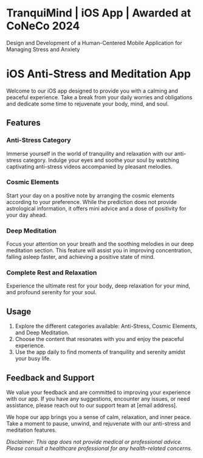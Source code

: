 # TranquiMind | iOS App | Awarded at CoNeCo 2024
Design and Development of a Human-Centered Mobile Application for Managing Stress and Anxiety

# iOS Anti-Stress and Meditation App

Welcome to our iOS app designed to provide you with a calming and peaceful experience. Take a break from your daily worries and obligations and dedicate some time to rejuvenate your body, mind, and soul.

## Features

### Anti-Stress Category
Immerse yourself in the world of tranquility and relaxation with our anti-stress category. Indulge your eyes and soothe your soul by watching captivating anti-stress videos accompanied by pleasant melodies.

### Cosmic Elements
Start your day on a positive note by arranging the cosmic elements according to your preference. While the prediction does not provide astrological information, it offers mini advice and a dose of positivity for your day ahead.

### Deep Meditation
Focus your attention on your breath and the soothing melodies in our deep meditation section. This feature will assist you in improving concentration, falling asleep faster, and achieving a positive state of mind.

### Complete Rest and Relaxation
Experience the ultimate rest for your body, deep relaxation for your mind, and profound serenity for your soul.

## Usage
1. Explore the different categories available: Anti-Stress, Cosmic Elements, and Deep Meditation.
2. Choose the content that resonates with you and enjoy the peaceful experience.
3. Use the app daily to find moments of tranquility and serenity amidst your busy life.

## Feedback and Support
We value your feedback and are committed to improving your experience with our app. If you have any suggestions, encounter any issues, or need assistance, please reach out to our support team at [email address].

We hope our app brings you a sense of calm, relaxation, and inner peace. Take a moment to pause, unwind, and rejuvenate with our anti-stress and meditation features.

*Disclaimer: This app does not provide medical or professional advice. Please consult a healthcare professional for any health-related concerns.*

